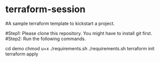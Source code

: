 # terraform-session
#A sample terraform template to kickstart a project.

#Step1: Please clone this repository. You might have to install git first.
#Step2: Run the following commands.

cd demo
chmod u+x ./requirements.sh
./requirements.sh
terraform init
terraform apply
